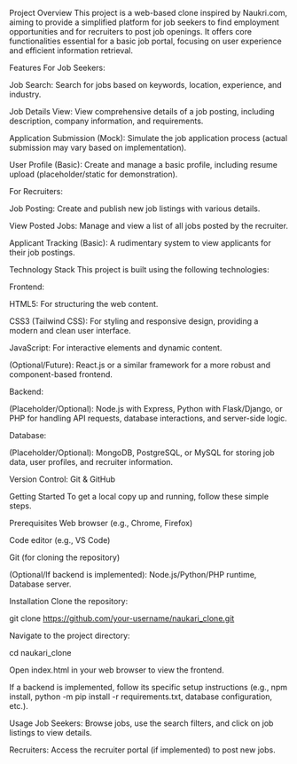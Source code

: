 Project Overview
This project is a web-based clone inspired by Naukri.com, aiming to provide a simplified platform for job seekers to find employment opportunities and for recruiters to post job openings. It offers core functionalities essential for a basic job portal, focusing on user experience and efficient information retrieval.

Features
For Job Seekers:

Job Search: Search for jobs based on keywords, location, experience, and industry.

Job Details View: View comprehensive details of a job posting, including description, company information, and requirements.

Application Submission (Mock): Simulate the job application process (actual submission may vary based on implementation).

User Profile (Basic): Create and manage a basic profile, including resume upload (placeholder/static for demonstration).

For Recruiters:

Job Posting: Create and publish new job listings with various details.

View Posted Jobs: Manage and view a list of all jobs posted by the recruiter.

Applicant Tracking (Basic): A rudimentary system to view applicants for their job postings.

Technology Stack
This project is built using the following technologies:

Frontend:

HTML5: For structuring the web content.

CSS3 (Tailwind CSS): For styling and responsive design, providing a modern and clean user interface.

JavaScript: For interactive elements and dynamic content.

(Optional/Future): React.js or a similar framework for a more robust and component-based frontend.

Backend:

(Placeholder/Optional): Node.js with Express, Python with Flask/Django, or PHP for handling API requests, database interactions, and server-side logic.

Database:

(Placeholder/Optional): MongoDB, PostgreSQL, or MySQL for storing job data, user profiles, and recruiter information.

Version Control: Git & GitHub

Getting Started
To get a local copy up and running, follow these simple steps.

Prerequisites
Web browser (e.g., Chrome, Firefox)

Code editor (e.g., VS Code)

Git (for cloning the repository)

(Optional/If backend is implemented): Node.js/Python/PHP runtime, Database server.

Installation
Clone the repository:

git clone https://github.com/your-username/naukari_clone.git

Navigate to the project directory:

cd naukari_clone

Open index.html in your web browser to view the frontend.

If a backend is implemented, follow its specific setup instructions (e.g., npm install, python -m pip install -r requirements.txt, database configuration, etc.).

Usage
Job Seekers: Browse jobs, use the search filters, and click on job listings to view details.

Recruiters: Access the recruiter portal (if implemented) to post new jobs.
